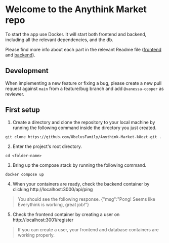 # Welcome to the Anythink Market repo

To start the app use Docker. It will start both frontend and backend, including all the relevant dependencies, and the db.

Please find more info about each part in the relevant Readme file ([frontend](frontend/readme.md) and [backend](backend/README.md)).

## Development

When implementing a new feature or fixing a bug, please create a new pull request against `main` from a feature/bug branch and add `@vanessa-cooper` as reviewer.

## First setup

1. Create a directory and clone the repository to your local machine by running the following command inside the directory you just created.

`git clone https://github.com/ObelusFamily/Anythink-Market-k8ozt.git .`

2. Enter the project's root directory.

`cd <folder-name>`

3. Bring up the compose stack by running the following command.

`docker compose up`

4. When your containers are ready, check the backend container by clicking http://localhost:3000/api/ping

> You should see the following response.
> {"msg":"Pong! Seems like Everythink is working, great job!"}

5. Check the frontend container by creating a user on http://localhost:3001/register

> If you can create a user, your frontend and database containers are working properly.


